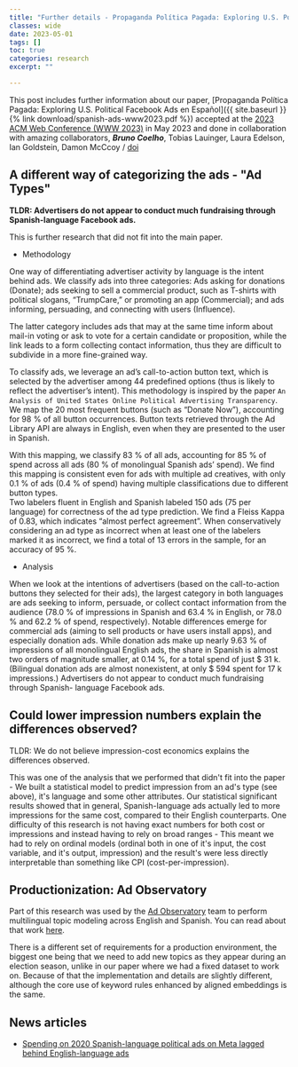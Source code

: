 ```yaml
---
title: "Further details - Propaganda Política Pagada: Exploring U.S. Political Facebook Ads en Español"
classes: wide
date: 2023-05-01
tags: []
toc: true
categories: research
excerpt: ""

--- 
```


This post includes further information about our paper, [Propaganda Política Pagada: Exploring U.S. Political Facebook Ads en Español]({{ site.baseurl }}{% link download/spanish-ads-www2023.pdf %}) accepted at the [2023 ACM Web Conference (WWW 2023)](https://www2023.thewebconf.org/) in May 2023 and done in collaboration with amazing collaborators, ***Bruno Coelho***, Tobias Lauinger, Laura Edelson, Ian Goldstein, Damon McCcoy / [doi](https://doi.org/10.1145/3543507.3583425)

## A different way of categorizing the ads - "Ad Types"

**TLDR: Advertisers do not appear to conduct much fundraising through Spanish-language Facebook ads.**

This is further research that did not fit into the main paper.

- Methodology

One way of differentiating advertiser activity by language is the intent behind ads. 
We classify ads into three categories: Ads asking for donations (Donate); ads seeking to sell a commercial product, such as T-shirts with political slogans, “TrumpCare,” or promoting an app (Commercial); and ads informing, persuading, and connecting with users (Influence). 

The latter category includes ads that may at the same time inform about mail-in voting or ask to vote for a certain candidate or proposition, while the link leads to a form collecting contact information, thus they are difficult to subdivide in a more fine-grained way.

To classify ads, we leverage an ad’s call-to-action button text, which is selected by the advertiser among 44 predefined options (thus is likely to reflect the advertiser’s intent). 
This methodology is inspired by the paper `An Analysis of United States Online Political Advertising Transparency`.
We map the 20 most frequent buttons (such as “Donate Now”), accounting for 98 % of all button occurrences. Button texts retrieved through the Ad Library API are always in English, even when they are presented to the user in Spanish.

With this mapping, we classify 83 % of all ads, accounting for 85 % of spend across all ads (80 % of monolingual Spanish ads’ spend). We find this mapping is consistent even for ads with multiple ad creatives, with only 0.1 % of ads (0.4 % of spend) having multiple classifications due to different button types.  
Two labelers fluent in English and Spanish labeled 150 ads (75 per language) for correctness of the ad
type prediction. We find a Fleiss Kappa of 0.83, which indicates “almost perfect agreement”. When conservatively
considering an ad type as incorrect when at least one of the labelers marked it as incorrect, we find a total of 13 errors in the sample, for an accuracy of 95 %.

- Analysis

When we look at the intentions of advertisers (based on
the call-to-action buttons they selected for their ads), the
largest category in both languages are ads seeking to inform, 
persuade, or collect contact information from the audience
(78.0 % of impressions in Spanish and 63.4 % in English, or
78.0 % and 62.2 % of spend, respectively).
Notable differences emerge for commercial ads (aiming to sell
products or have users install apps), and especially donation
ads. While donation ads make up nearly 9.63 % of impressions
of all monolingual English ads, the share in Spanish is almost
two orders of magnitude smaller, at 0.14 %, for a total spend
of just $ 31 k. (Bilingual donation ads are almost nonexistent,
at only $ 594 spent for 17 k impressions.) Advertisers do
not appear to conduct much fundraising through Spanish-
language Facebook ads.


## Could lower impression numbers explain the differences observed?

TLDR: We do not believe impression-cost economics explains the differences observed.

This was one of the analysis that we performed that didn't fit into the paper - We built a statistical model to predict impression from an ad's type (see above), it's language and some other attributes. 
Our statistical significant results showed that in general, Spanish-language ads actually led to more impressions for the same cost, compared to their English counterparts. 
One difficulty of this research is not having exact numbers for both cost or impressions and instead having to rely on broad ranges - This meant we had to rely on ordinal models (ordinal both in one of it's input, the cost variable, and it's output, impression) and the result's were less directly interpretable than something like CPI (cost-per-impression).


## Productionization: Ad Observatory
Part of this research was used by the [Ad Observatory](https://adobservatory.org) team to perform multilingual topic modeling across English and Spanish.
You can read about that work [here](https://medium.com/cybersecurity-for-democracy/lab-notebook-improving-topic-modeling-for-digital-political-ads-15e5adf5d6a). 

There is a different set of requirements for a production environment, the biggest one being that we need to add new topics as they appear during an election season, unlike in our paper where we had a fixed dataset to work on. Because of that the implementation and details are slightly different, although the core use of keyword rules enhanced by aligned embeddings is the same.

## News articles

- [Spending on 2020 Spanish-language political ads on Meta lagged behind English-language ads](https://medium.com/cybersecurity-for-democracy/spending-on-2020-spanish-language-political-ads-on-meta-lagged-behind-english-language-ads-772fd22d4cee)


